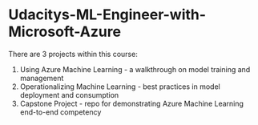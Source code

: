 # Udacitys-ML-Engineer-with-Microsoft-Azure

There are 3 projects within this course:

1. Using Azure Machine Learning - a walkthrough on model training and management
2. Operationalizing Machine Learning - best practices in model deployment and consumption
3. Capstone Project - repo for demonstrating Azure Machine Learning end-to-end competency

